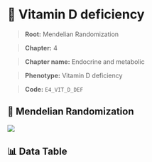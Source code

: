 # 🧪 Vitamin D deficiency

> **Root:** Mendelian Randomization

> **Chapter:** 4  

> **Chapter name:** Endocrine and metabolic

> **Phenotype:** Vitamin D deficiency  

> **Code:** `E4_VIT_D_DEF`

## 🧬 Mendelian Randomization  

<img src="/MR/Figures/Forward/E4_VIT_D_DEF.png"/>

## 📊 Data Table

<CsvTableMRF src="/MR_Data/Forward/E4_VIT_D_DEF.csv"/>

